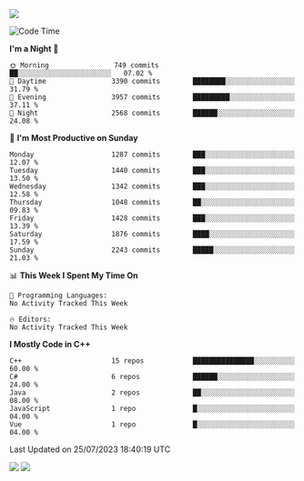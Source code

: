 ![](https://komarev.com/ghpvc/?username=lilpidgey&color=red)
<!--START_SECTION:waka-->
![Code Time](http://img.shields.io/badge/Code%20Time-1%2C491%20hrs%2018%20mins-blue)

**I'm a Night 🦉** 

```text
🌞 Morning                749 commits         ██░░░░░░░░░░░░░░░░░░░░░░░   07.02 % 
🌆 Daytime                3390 commits        ████████░░░░░░░░░░░░░░░░░   31.79 % 
🌃 Evening                3957 commits        █████████░░░░░░░░░░░░░░░░   37.11 % 
🌙 Night                  2568 commits        ██████░░░░░░░░░░░░░░░░░░░   24.08 % 
```
📅 **I'm Most Productive on Sunday** 

```text
Monday                   1287 commits        ███░░░░░░░░░░░░░░░░░░░░░░   12.07 % 
Tuesday                  1440 commits        ███░░░░░░░░░░░░░░░░░░░░░░   13.50 % 
Wednesday                1342 commits        ███░░░░░░░░░░░░░░░░░░░░░░   12.58 % 
Thursday                 1048 commits        ██░░░░░░░░░░░░░░░░░░░░░░░   09.83 % 
Friday                   1428 commits        ███░░░░░░░░░░░░░░░░░░░░░░   13.39 % 
Saturday                 1876 commits        ████░░░░░░░░░░░░░░░░░░░░░   17.59 % 
Sunday                   2243 commits        █████░░░░░░░░░░░░░░░░░░░░   21.03 % 
```


📊 **This Week I Spent My Time On** 

```text
💬 Programming Languages: 
No Activity Tracked This Week

🔥 Editors: 
No Activity Tracked This Week
```

**I Mostly Code in C++** 

```text
C++                      15 repos            ███████████████░░░░░░░░░░   60.00 % 
C#                       6 repos             ██████░░░░░░░░░░░░░░░░░░░   24.00 % 
Java                     2 repos             ██░░░░░░░░░░░░░░░░░░░░░░░   08.00 % 
JavaScript               1 repo              █░░░░░░░░░░░░░░░░░░░░░░░░   04.00 % 
Vue                      1 repo              █░░░░░░░░░░░░░░░░░░░░░░░░   04.00 % 
```




 Last Updated on 25/07/2023 18:40:19 UTC
<!--END_SECTION:waka-->
![](https://hit.yhype.me/github/profile?user_id=42968544)
![](https://komarev.com/ghpvc/?lilpidgey)
